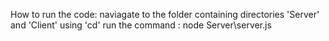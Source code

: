 How to run the code:
	naviagate to the folder containing directories 'Server' and 'Client' using 'cd'
	run the command : node Server\server.js
